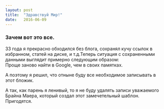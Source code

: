 ```yaml
---
layout: post
title:  "Здравствуй Мир!"
date:   2016-06-09
---
```

### Зачем вот это все.

33 года я прекрасно обходился без блога, сохранял кучу ссылок в избранном, статей на диске, и т.д.Теперь ситуация с сохраненными данными выглядит примерно следующим образом:  
Проще заново найти в Google, чем в своих памятках.   

А поэтому я решил, что отныне буду все необходимое записывать в этот бложик.

А так, как парень я ленивый, то я не буду удалять записи уважаемого Брайна Маера, который создал этот замечетельный шаблон. Пригодятся.